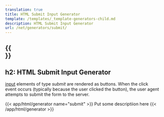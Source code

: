 ```yaml
---
translation: true
title: HTML Submit Input Generator
template: /templates/_template-generators-child.md
description: HTML Submit Input Generator
url: /net/generators/submit/
---
```


{{<section overview>}}
---
h2: HTML Submit Input Generator
---

[input](https://html.spec.whatwg.org/multipage/input.html#the-input-element) elements of type *submit* are rendered as buttons. When the click event occurs (typically because the user clicked the button), the user agent attempts to submit the form to the server.

{{< app/html/generator name="submit" >}}
Put some descriptiion here
{{< /app/html/generator >}}